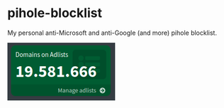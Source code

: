 # pihole-blocklist
My personal anti-Microsoft and anti-Google (and more) pihole blocklist.

![image](images/Screenshot_20230612_191159.png)
